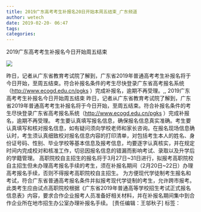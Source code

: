 ```yaml
---
title: 2019广东高考考生补报名20日开始本周五结束_广东频道
author: wetech
date: 2019-02-20- 06:47
tags: 
categories: 
---
```

2019广东高考考生补报名今日开始周五结束
<!-- more -->
                
<img align="center" border="0" src="http://p2.ifengimg.com/a/2016/0810/204c433878d5cf9size1_w16_h16.png" />
                
            
昨日，记者从广东省教育考试院了解到，广东省2019年普通高考考生补报名将于今日开始，至周五结束。符合补报名条件的考生尽快登录广东省高考报名系统（http://www.ecogd.edu.cn/pgks ）完成补报名，逾期不再受理。,,
2019广东高考考生补报名今日开始周五结束
昨日，记者从广东省教育考试院了解到，广东省2019年普通高考考生补报名将于今日开始，至周五结束。符合补报名条件的考生尽快登录广东省高考报名系统（http://www.ecogd.edu.cn/pgks ）完成补报名，逾期不再受理。
考生要认真填写报名信息，确保报名信息真实准确。考生要认真填写和核对报名信息，如有疑问须向学校老师和家长咨询。在报名现场信息确认时，考生须认真细致校对报名信息内容的打印清单，对包括考生本人的姓名、身份证号码、性别、毕业学校等基本信息及报考信息，均要逐字认真核实，并在规定时间内完成校对和核准工作，切忌因报名信息的错漏而影响考试、录取以及升学后的学籍管理。
高职院校自主招生的报名将于3月27日~31日进行，拟报考高职院校自主招生但未办理高考报名手续的考生，须在补报名期间（2月20日~22日）办理高考报名手续，否则不得报考高职院校自主招生。
为方便现代学徒制考生报名和考试，符合广东省普通高考报名条件并拟报考现代学徒制的考生，允许跨市报考。此类考生应由试点高职院校根据《广东省2019年普通高等学校招生考试正式报名信息表》内容，要求合作企业报考人员准备好相关材料，并在补报名期间集中到合作企业所在地市招生办公室办理补报名手续。
[责任编辑：王邬秋子]
标签：
 
 
 
             

